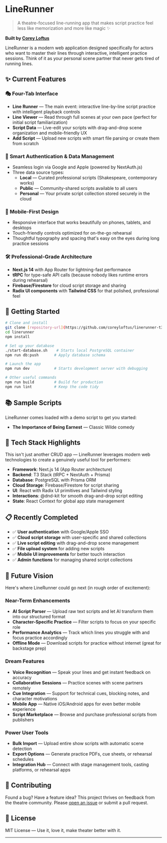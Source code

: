 # LineRunner

> A theatre-focused line-running app that makes script practice feel less like memorization and more like magic ✨

**Built by [Corey Loftus](https://github.com/coreyloftus)**

LineRunner is a modern web application designed specifically for actors who want to master their lines through interactive, intelligent practice sessions. Think of it as your personal scene partner that never gets tired of running lines.

## ✨ Current Features

### 🎭 **Four-Tab Interface**

- **Line Runner** — The main event: interactive line-by-line script practice with intelligent playback controls
- **Line Viewer** — Read through full scenes at your own pace (perfect for initial script familiarization)
- **Script Data** — Live-edit your scripts with drag-and-drop scene organization and mobile-friendly UX
- **Add Script** — Upload new scripts with smart file parsing or create them from scratch

### 🔐 **Smart Authentication & Data Management**

- Seamless login via Google and Apple (powered by NextAuth.js)
- Three data source types:
  - **Local** — Curated professional scripts (Shakespeare, contemporary works)
  - **Public** — Community-shared scripts available to all users
  - **Personal** — Your private script collection stored securely in the cloud

### 📱 **Mobile-First Design**

- Responsive interface that works beautifully on phones, tablets, and desktops
- Touch-friendly controls optimized for on-the-go rehearsal
- Thoughtful typography and spacing that's easy on the eyes during long practice sessions

### 🛠 **Professional-Grade Architecture**

- **Next.js 14** with App Router for lightning-fast performance
- **tRPC** for type-safe API calls (because nobody likes runtime errors during rehearsal)
- **Firebase/Firestore** for cloud script storage and sharing
- **Radix UI components** with **Tailwind CSS** for that polished, professional feel

## 🚀 Getting Started

```bash
# Clone and install
git clone [repository-url](https://github.com/coreyloftus/linerunner-t3)
cd linerunner
npm install

# Set up your database
./start-database.sh    # Starts local PostgreSQL container
npm run db:push       # Apply database schema

# Launch the app
npm run dev           # Starts development server with debugging

# Other useful commands
npm run build         # Build for production
npm run lint          # Keep the code tidy
```

## 📚 Sample Scripts

LineRunner comes loaded with a demo script to get you started:

- **The Importance of Being Earnest** — Classic Wilde comedy

## 🔧 Tech Stack Highlights

This isn't just another CRUD app — LineRunner leverages modern web technologies to create a genuinely useful tool for performers:

- **Framework**: Next.js 14 (App Router architecture)
- **Backend**: T3 Stack (tRPC + NextAuth + Prisma)
- **Database**: PostgreSQL with Prisma ORM
- **Cloud Storage**: Firebase/Firestore for script sharing
- **UI**: React with Radix UI primitives and Tailwind styling
- **Interactions**: @dnd-kit for smooth drag-and-drop script editing
- **State**: React Context for global app state management

## 📋 Recently Completed

- ✅ **User authentication** with Google/Apple SSO
- ✅ **Cloud script storage** with user-specific and shared collections
- ✅ **Live script editing** with drag-and-drop scene management
- ✅ **File upload system** for adding new scripts
- ✅ **Mobile UI improvements** for better touch interaction
- ✅ **Admin functions** for managing shared script collections

## 🎯 Future Vision

Here's where LineRunner could go next (in rough order of excitement):

### Near-Term Enhancements

- **AI Script Parser** — Upload raw text scripts and let AI transform them into our structured format
- **Character-Specific Practice** — Filter scripts to focus on your specific role
- **Performance Analytics** — Track which lines you struggle with and focus practice accordingly
- **Offline Mode** — Download scripts for practice without internet (great for backstage prep)

### Dream Features

- **Voice Recognition** — Speak your lines and get instant feedback on accuracy
- **Collaborative Sessions** — Practice scenes with scene partners remotely
- **Cue Integration** — Support for technical cues, blocking notes, and character motivations
- **Mobile App** — Native iOS/Android apps for even better mobile experience
- **Script Marketplace** — Browse and purchase professional scripts from publishers

### Power User Tools

- **Bulk Import** — Upload entire show scripts with automatic scene detection
- **Export Options** — Generate practice PDFs, cue sheets, or rehearsal schedules
- **Integration Hub** — Connect with stage management tools, casting platforms, or rehearsal apps

## 🤝 Contributing

Found a bug? Have a feature idea? This project thrives on feedback from the theatre community. Please [open an issue](https://github.com/coreyloftus/linerunner/issues) or submit a pull request.

## 📄 License

MIT License — Use it, love it, make theater better with it.

---
